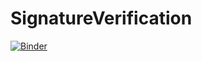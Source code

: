 # SignatureVerification
[![Binder](https://mybinder.org/badge_logo.svg)](https://mybinder.org/v2/gh/asifk1997/SignatureVerification/HEAD?urlpath=%2Fvoila%2Frender%2Fsignature_verify.ipynb)
